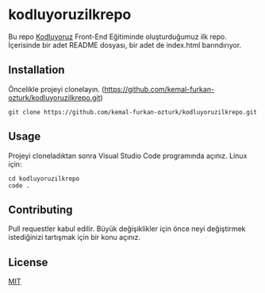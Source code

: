 # kodluyoruzilkrepo
Bu repo [Kodluyoruz](kodluyoruz.org) Front-End Eğitiminde oluşturduğumuz ilk repo. İçerisinde bir adet README dosyası, bir adet de index.html barındırıyor.
## Installation
Öncelikle projeyi clonelayın. (https://github.com/kemal-furkan-ozturk/kodluyoruzilkrepo.git)
```
git clone https://github.com/kemal-furkan-ozturk/kodluyoruzilkrepo.git
```
## Usage
Projeyi cloneladıktan sonra Visual Studio Code programında açınız.
Linux için:
```
cd kodluyoruzilkrepo
code .
```
## Contributing
Pull requestler kabul edilir. Büyük değişiklikler için önce neyi değiştirmek istediğinizi tartışmak için bir konu açınız.

## License
[MIT](https://choosealicense.com/licenses/mit/)